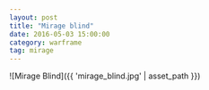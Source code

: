 ```yaml
---
layout: post
title: "Mirage blind"
date: 2016-05-03 15:00:00
category: warframe
tag: mirage
---
```


![Mirage Blind]({{ 'mirage_blind.jpg' | asset_path }})